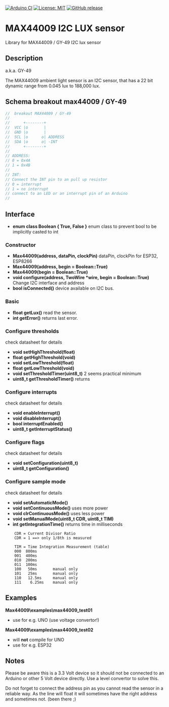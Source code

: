 
[![Arduino CI](https://github.com/RobTillaart/MAX44009/workflows/Arduino%20CI/badge.svg)](https://github.com/marketplace/actions/arduino_ci)
[![License: MIT](https://img.shields.io/badge/license-MIT-green.svg)](https://github.com/RobTillaart/MAX44009/blob/master/LICENSE)
[![GitHub release](https://img.shields.io/github/release/RobTillaart/MAX44009.svg?maxAge=3600)](https://github.com/RobTillaart/MAX44009/releases)

# MAX44009 I2C LUX sensor

Library for MAX44009 / GY-49 I2C lux sensor

## Description
a.k.a. GY-49

The MAX44009 ambient light sensor is an I2C sensor, that has a 22 bit 
dynamic range from 0.045 lux to 188,000 lux.


## Schema breakout max44009 / GY-49


```cpp
//  breakout MAX44009 / GY-49
//
//      +--------+
//  VCC |o       |
//  GND |o       |
//  SCL |o      o| ADDRESS
//  SDA |o      o| -INT
//      +--------+
//
// ADDRESS:
// 0 = 0x4A
// 1 = 0x4B
//
// INT:
// Connect the INT pin to an pull up resistor
// 0 = interrupt
// 1 = no interrupt
// connect to an LED or an interrupt pin of an Arduino
//
```


## Interface

- **enum class Boolean { True, False }** enum class to prevent bool to be implicitly casted to int


### Constructor 
  
- **Max44009(address, dataPin, clockPin)** dataPin, clockPin for ESP32, ESP8266
- **Max44009(address, begin = Boolean::True)**
- **Max44009(begin = Boolean::True)**
- **void configure(address, TwoWire \*wire, begin = Boolean::True)** Change I2C interface and address
- **bool isConnected()** device available on I2C bus.


### Basic 

- **float getLux()** read the sensor.
- **int getError()** returns last error.


### Configure thresholds

check datasheet for details

- **void setHighThreshold(float)**
- **float getHighThreshold(void)**
- **void  setLowThreshold(float)**
- **float getLowThreshold(void)**
- **void  setThresholdTimer(uint8_t)** 2 seems practical minimum
- **uint8_t getThresholdTimer()** returns 


### Configure interrupts

check datasheet for details

- **void enableInterrupt()**
- **void disableInterrupt()**
- **bool interruptEnabled()**
- **uint8_t getInterruptStatus()**


### Configure flags

check datasheet for details

- **void setConfiguration(uint8_t)**
- **uint8_t getConfiguration()**


### Configure sample mode

check datasheet for details

- **void setAutomaticMode()** 
- **void setContinuousMode()** uses more power
- **void clrContinuousMode()** uses less power
- **void setManualMode(uint8_t CDR, uint8_t TIM)**
- **int getIntegrationTime()** returns time in milliseconds

```
    CDR = Current Divisor Ratio
    CDR = 1 ==> only 1/8th is measured

    TIM = Time Integration Measurement (table)
    000  800ms
    001  400ms
    010  200ms
    011  100ms
    100   50ms       manual only
    101   25ms       manual only
    110   12.5ms     manual only
    111    6.25ms    manual only
```


## Examples

**Max44009\examples\max44009_test01**
- use for e.g. UNO (use voltage convertor!)

**Max44009\examples\max44009_test02**
- will **not** compile for UNO
- use for e.g. ESP32


## Notes

Please be aware this is a 3.3 Volt device so it should not be connected
to an Arduino or other 5 Volt device directly. Use a level convertor to 
solve this.

Do not forget to connect the address pin as you cannot read the sensor
in a reliable way. As the line will float it will sometimes have the
right address and sometimes not. (been there ;)
